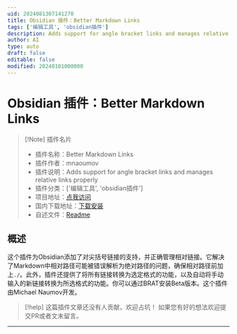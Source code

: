 ```yaml
---
uid: 2024081307141270
title: Obsidian 插件：Better Markdown Links
tags: ['编辑工具', 'obsidian插件']
description: Adds support for angle bracket links and manages relative links properly
author: AI
type: auto
draft: false
editable: false
modified: 20240101000000
---
```


# Obsidian 插件：Better Markdown Links

> [!Note] 插件名片
> - 插件名称：Better Markdown Links
> - 插件作者：mnaoumov
> - 插件说明：Adds support for angle bracket links and manages relative links properly
> - 插件分类：['编辑工具', 'obsidian插件']
> - 项目地址：[点我访问](https://github.com/mnaoumov/obsidian-better-markdown-links)
> - 国内下载地址：[下载安装](https://pkmer.cn/products/plugin/pluginMarket/?better-markdown-links)
> - 自述文件：[Readme](https://ghproxy.net/https://raw.githubusercontent.com/mnaoumov/obsidian-better-markdown-links/main/README.md)



## 概述

这个插件为Obsidian添加了对尖括号链接的支持，并正确管理相对链接。它解决了Markdown中相对路径可能被错误解析为绝对路径的问题，确保相对路径前加上`./`。此外，插件还提供了将所有链接转换为选定格式的功能，以及自动将手动输入的新链接转换为所选格式的功能。你可以通过BRAT安装Beta版本。这个插件由Michael Naumov开发。


> [!help] 
> 这篇插件文章还没有人贡献，欢迎占坑！
> 如果您有好的想法欢迎提交PR或者文末留言。
> 

---




